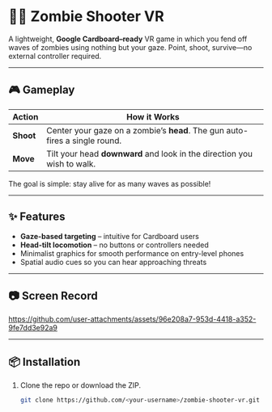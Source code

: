 # 🧟‍♂️ Zombie Shooter VR

A lightweight, **Google Cardboard–ready** VR game in which you fend off waves of zombies using nothing but your gaze. Point, shoot, survive—no external controller required.

---

## 🎮 Gameplay

| Action | How it Works |
|--------|--------------|
| **Shoot** | Center your gaze on a zombie’s **head**. The gun auto-fires a single round. |
| **Move**  | Tilt your head **downward** and look in the direction you wish to walk. |

The goal is simple: stay alive for as many waves as possible!

---

## ✨ Features

- **Gaze-based targeting** – intuitive for Cardboard users  
- **Head-tilt locomotion** – no buttons or controllers needed  
- Minimalist graphics for smooth performance on entry-level phones  
- Spatial audio cues so you can hear approaching threats  

---

## 📷 Screen Record

https://github.com/user-attachments/assets/96e208a7-953d-4418-a352-9fe7dd3e92a9



---

## 📦 Installation

1. Clone the repo or download the ZIP.  
   ```bash
   git clone https://github.com/<your-username>/zombie-shooter-vr.git
